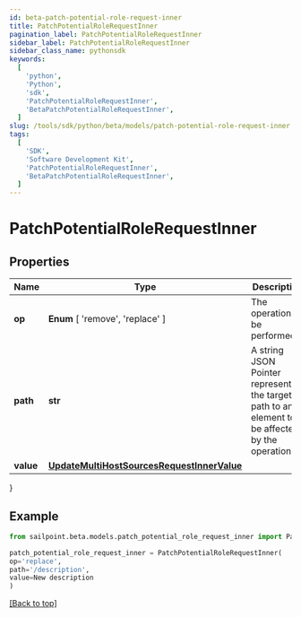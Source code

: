```yaml
---
id: beta-patch-potential-role-request-inner
title: PatchPotentialRoleRequestInner
pagination_label: PatchPotentialRoleRequestInner
sidebar_label: PatchPotentialRoleRequestInner
sidebar_class_name: pythonsdk
keywords:
  [
    'python',
    'Python',
    'sdk',
    'PatchPotentialRoleRequestInner',
    'BetaPatchPotentialRoleRequestInner',
  ]
slug: /tools/sdk/python/beta/models/patch-potential-role-request-inner
tags:
  [
    'SDK',
    'Software Development Kit',
    'PatchPotentialRoleRequestInner',
    'BetaPatchPotentialRoleRequestInner',
  ]
---
```


# PatchPotentialRoleRequestInner

## Properties

| Name | Type | Description | Notes |
| --- | --- | --- | --- |
| **op** | **Enum** [ 'remove', 'replace' ] | The operation to be performed | [optional] |
| **path** | **str** | A string JSON Pointer representing the target path to an element to be affected by the operation | [required] |
| **value** | [**UpdateMultiHostSourcesRequestInnerValue**](update-multi-host-sources-request-inner-value) |  | [optional] |

}

## Example

```python
from sailpoint.beta.models.patch_potential_role_request_inner import PatchPotentialRoleRequestInner

patch_potential_role_request_inner = PatchPotentialRoleRequestInner(
op='replace',
path='/description',
value=New description
)

```

[[Back to top]](#)

